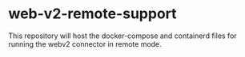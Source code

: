 # web-v2-remote-support
This repository will host the docker-compose and containerd files for running the webv2 connector in remote mode.
